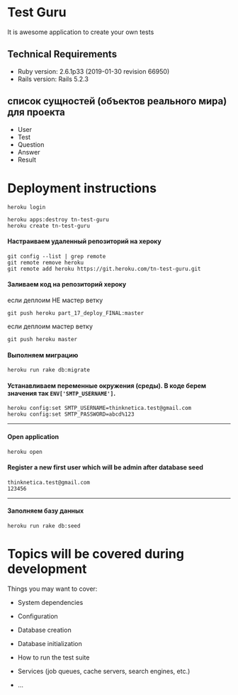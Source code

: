 # Test Guru

It is awesome application to create your own tests

## Technical Requirements
* Ruby version: 2.6.1p33 (2019-01-30 revision 66950)
* Rails version: Rails 5.2.3

## список сущностей (объектов реального мира) для проекта
* User
* Test
* Question
* Answer
* Result


# Deployment instructions
```
heroku login
```
```
heroku apps:destroy tn-test-guru
heroku create tn-test-guru
```

#### Настраиваем удаленный репозиторий на хероку
```
git config --list | grep remote
git remote remove heroku
git remote add heroku https://git.heroku.com/tn-test-guru.git
```

#### Заливаем код на репозиторий хероку
если деплоим НЕ мастер ветку
```
git push heroku part_17_deploy_FINAL:master
```
если деплоим мастер ветку
```
git push heroku master
```
#### Выполняем миграцию
```
heroku run rake db:migrate
```

#### Устанавливаем переменные окружения (среды). В коде берем значения так `ENV['SMTP_USERNAME']`.
```
heroku config:set SMTP_USERNAME=thinknetica.test@gmail.com
heroku config:set SMTP_PASSWORD=abcd%123
```

---
#### Open application
```
heroku open
```

#### Register a new first user which will be admin after database seed
```
thinknetica.test@gmail.com 
123456
```
----

#### Заполняем базу данных
```
heroku run rake db:seed
```

# Topics will be covered during development 
Things you may want to cover:

* System dependencies

* Configuration

* Database creation

* Database initialization

* How to run the test suite

* Services (job queues, cache servers, search engines, etc.)

* ...
